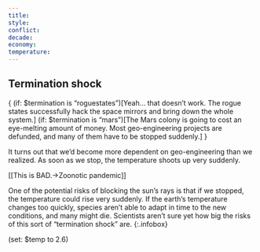 ```yaml
---
title: 
style: 
conflict: 
decade: 
economy: 
temperature: 
---
```


## Termination shock

{ (if: $termination is “roguestates”)[Yeah… that doesn’t work. The rogue states successfully hack the space mirrors and bring down the whole system.] (if: $termination is “mars”)[The Mars colony is going to cost an eye-melting amount of money. Most geo-engineering projects are defunded, and many of them have to be stopped suddenly.] }

It turns out that we’d become more dependent on geo-engineering than we realized. As soon as we stop, the temperature shoots up very suddenly.

[[This is BAD.->Zoonotic pandemic]]


One of the potential risks of blocking the sun’s rays is that if we stopped, the temperature could rise very suddenly. If the earth’s temperature changes too quickly, species aren’t able to adapt in time to the new conditions, and many might die. Scientists aren’t sure yet how big the risks of this sort of “termination shock” are.
{:.infobox}

(set: $temp to 2.6)
